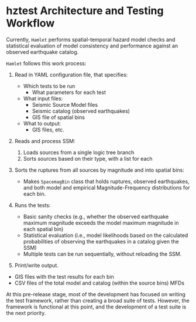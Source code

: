 # hztest Architecture and Testing Workflow


Currently, `Hamlet` performs spatial-temporal hazard model checks and
statistical evaluation of model consistency and performance against an observed
earthquake catalog.

`Hamlet` follows this work process:
1. Read in YAML configuration file, that specifies:
   - Which tests to be run
     - What parameters for each test
   - What input files:
     - Seismic Source Model files
     - Seismic catalog (observed earthquakes)
     - GIS file of spatial bins
   - What to output:
     - GIS files, etc.

2. Reads and process SSM:
   1. Loads sources from a single logic tree branch
   2. Sorts sources based on their type, with a list for each 
   
3. Sorts the ruptures from all sources by magnitude and into spatial bins:
   - Makes `SpacemagBin` class that holds ruptures, observed earthquakes, and
      both model and empirical Magnitude-Frequency distributions for each bin.
  
4. Runs the tests:
   - Basic sanity checks (e.g., whether the observed earthquake maximum
     magnitude exceeds the model maximum magnitude in each spatial bin)
   - Statistical evaluation (i.e., model likelihoods based on the calculated
     probabilities of observing the earthquakes in a catalog given the SSM)
   - Multiple tests can be run sequentially, without reloading the SSM. 

5. Print/write output.
  - GIS files with the test results for each bin
  - CSV files of the total model and catalog (within the source bins) MFDs


At this pre-release stage, most of the development has focused on writing the
test framework, rather than creating a broad suite of tests. However, the
framework is functional at this point, and the development of a test suite is
the next priority.